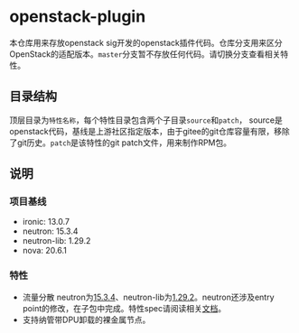 # openstack-plugin

本仓库用来存放openstack sig开发的openstack插件代码。仓库分支用来区分OpenStack的适配版本。`master`分支暂不存放任何代码。请切换分支查看相关特性。

## 目录结构

顶层目录为`特性名称`，每个特性目录包含两个子目录`source`和`patch`， source是openstack代码，基线是上游社区指定版本，由于gitee的git仓库容量有限，移除了git历史。`patch`是该特性的git patch文件，用来制作RPM包。

## 说明

### 项目基线
- ironic: 13.0.7
- neutron: 15.3.4
- neutron-lib: 1.29.2
- nova: 20.6.1

### 特性
- 流量分散 neutron为[15.3.4](https://opendev.org/openstack/neutron/src/tag/15.3.4)、neutron-lib为[1.29.2](https://opendev.org/openstack/neutron-lib/src/tag/1.29.2)。neutron还涉及entry point的修改，在子包中完成。特性spec请阅读相关[文档](https://gitee.com/openeuler/openstack/blob/master/docs/spec/distributed-traffic.md)。
- 支持纳管带DPU卸载的裸金属节点。
